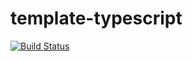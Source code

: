 template-typescript
====

[![Build Status](https://travis-ci.org/progre/typescript-boilerplate.svg?branch=master)](https://travis-ci.org/progre/typescript-boilerplate)
